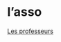 # l’asso

[Les professeurs](l%E2%80%99asso%2005616b20e6564685b33da12e9690f12f/Les%20professeurs%206e0d30ef96d844c5beec4f7535abf794.md)